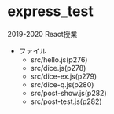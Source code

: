 # express_test
2019-2020 React授業

- ファイル
    - src/hello.js(p276)
    - src/dice.js(p278)
    - src/dice-ex.js(p279)
    - src/dice-q.js(p280)
    - src/post-show.js(p282)
    - src/post-test.js(p282)
